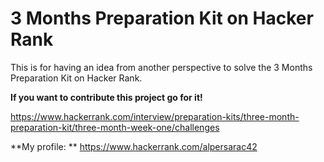# 3 Months Preparation Kit on Hacker Rank

This is for having an idea from another perspective to solve the 3 Months Preparation Kit on Hacker Rank.

**If you want to contribute this project go for it!**

https://www.hackerrank.com/interview/preparation-kits/three-month-preparation-kit/three-month-week-one/challenges


**My profile: ** https://www.hackerrank.com/alpersarac42
